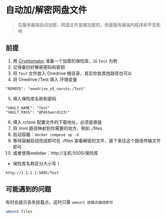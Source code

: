 # 自动加/解密网盘文件

> 在服务器端自动加密，网盘文件是被加密的，但是服务器端内程序却不受影响
>
## 前提
1. 用 [Cryptomator](https://cryptomator.org/) 准备一个加密的保险库，以 `Test` 为例
2. 记得备份好解密密码和密钥
3. 将 `Test` 文件放入 Onedrive 根目录，其实你放其他路径也可以
4. 将 Onedrive:/Test 填入 环境变量
```
"REMOTE": "onedrive_e5_naruto:/Test"
```
5. 填入保险库名称和密码
```
"VAULT_NAME": "Test"
"VAULT_PASS": "@PASSword123!"
```
6. 填入 rclone 配置文件的下载地址，必须是直链
7. 将 /mnt 路径映射到你需要的地方，例如 ./files
8. 启动容器：`docker compose up -d`
9. 等待容器启动完成即可在 ./files 查看解密的文件，接下来往这个路径传输文件即可
10. 或者使用webdav：http://主机:5005/保险库
- 保险库名称区分大小写！
```
http://1.1.1.1:5005/Test
```

## 可能遇到的问题
有时会提示丢失挂载点，这时只需 `umount 挂载点路径即可`
```sh
umount files
```
